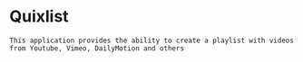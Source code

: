 # Quixlist

    This application provides the ability to create a playlist with videos from Youtube, Vimeo, DailyMotion and others


